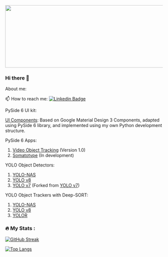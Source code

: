 <div id="header" align="center">
  <img src="https://media.giphy.com/media/pOEbLRT4SwD35IELiQ/giphy.gif" width="800" height="200"/>
</div>




### Hi there 👋



About me:


:mailbox: How to reach me: [![Linkedin Badge](https://img.shields.io/badge/LinkedIn-blue?style=for-the-badge&logo=linkedin&logoColor=white)](https://www.linkedin.com/in/carlos-andr%C3%A9s-wilches-p%C3%A9rez/)

PySide 6 UI kit:

[UI Components](https://github.com/cawilchesp/md3-components): Based on Google Material Design 3 Components, adapted using PySide 6 library, and implemented using my own Python development structure.

PySide 6 Apps:

1. [Video Object Tracking](https://github.com/cawilchesp/video_tracking_pyside6) (Version 1.0)
2. [Somatotype](https://github.com/cawilchesp/somatotype_pyside6) (In development)

YOLO Object Detectors:

1. [YOLO-NAS](https://github.com/cawilchesp/yolo-nas-detection)
2. [YOLO v8](https://github.com/cawilchesp/yolov8_detection)
3. [YOLO v7](https://github.com/cawilchesp/yolov7) (Forked from [YOLO v7](https://github.com/WongKinYiu/yolov7))

YOLO Object Trackers with Deep-SORT:

1. [YOLO-NAS](https://github.com/cawilchesp/yolo-nas-tracking)
2. [YOLO v8](https://github.com/cawilchesp/yolov8_tracking)
3. [YOLOR](https://github.com/cawilchesp/yolor-deepsort-main)



### :fire: My Stats :

[![GitHub Streak](http://github-readme-streak-stats.herokuapp.com?user=cawilchesp&theme=windows-dark&exclude_days=Sun,Sat)](https://git.io/streak-stats)

[![Top Langs](https://github-readme-stats.vercel.app/api/top-langs/?username=cawilchesp&layout=compact&theme=vision-friendly-dark)](https://github.com/anuraghazra/github-readme-stats)


